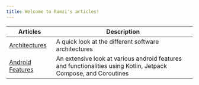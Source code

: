 ```yaml
---
title: Welcome to Ramzi's articles!
---
```


| Articles | Description |
| ----------- | ----------- |
| [Architectures](https://ramzijabali.github.io/articles/Architecture) | A quick look at the different software architectures |
| [Android Features](https://ramzijabali.github.io/articles/Android) | An extensive look at various android features and functionalities using Kotlin, Jetpack Compose, and Coroutines |

